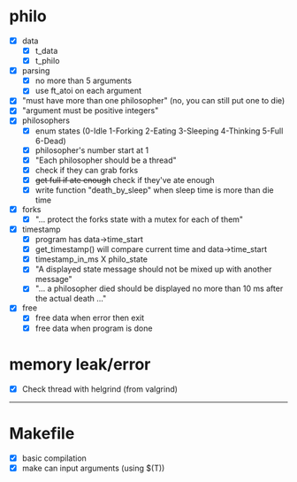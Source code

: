 # philo
- [x] data
	- [x] t_data
	- [x] t_philo
- [x] parsing
	- [x] no more than 5 arguments
	- [x] use ft_atoi on each argument
 - [x] "must have more than one philosopher" (no, you can still put one to die)
 - [x] "argument must be positive integers"
- [x] philosophers
	- [x] enum states (0-Idle 1-Forking 2-Eating 3-Sleeping 4-Thinking 5-Full 6-Dead)
	- [x] philosopher's number start at 1
	- [x] "Each philosopher should be a thread"
	- [x] check if they can grab forks
	- [x] ~~get full if ate enough~~ check if they've ate enough
	- [x] write function "death_by_sleep" when sleep time is more than die time
- [x] forks
	- [x] "... protect the forks state with a mutex for each of them"
- [x] timestamp
	- [x] program has data->time_start
	- [x] get_timestamp() will compare current time and data->time_start
	- [x] timestamp_in_ms X philo_state
	- [x] "A displayed state message should not be mixed up with another message"
	- [x] "... a philosopher died should be displayed no more than 10 ms after
			the actual death ..."
- [x] free
	- [x] free data when error then exit
	- [x] free data when program is done

# memory leak/error
- [x] Check thread with helgrind (from valgrind)

--------------------------------------------------------------------------------
# Makefile
- [x] basic compilation
- [x] make can input arguments (using $(T))